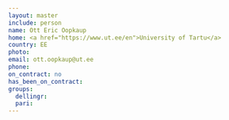 ```yaml
---
layout: master
include: person
name: Ott Eric Oopkaup
home: <a href="https://www.ut.ee/en">University of Tartu</a>
country: EE
photo:
email: ott.oopkaup@ut.ee
phone: 
on_contract: no
has_been_on_contract:
groups:
  dellingr:
  pari:
---
```

